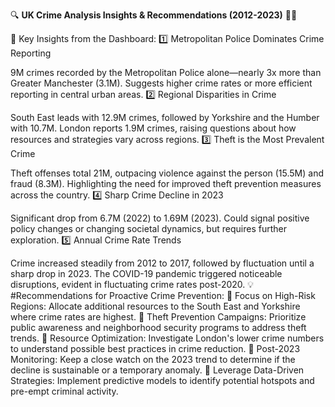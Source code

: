 🔍 **UK Crime Analysis Insights & Recommendations (2012-2023)** 🕵️‍♂️

🚨 Key Insights from the Dashboard:
1️⃣ Metropolitan Police Dominates Crime Reporting

9M crimes recorded by the Metropolitan Police alone—nearly 3x more than Greater Manchester (3.1M).
Suggests higher crime rates or more efficient reporting in central urban areas.
2️⃣ Regional Disparities in Crime

South East leads with 12.9M crimes, followed by Yorkshire and the Humber with 10.7M.
London reports 1.9M crimes, raising questions about how resources and strategies vary across regions.
3️⃣ Theft is the Most Prevalent Crime

Theft offenses total 21M, outpacing violence against the person (15.5M) and fraud (8.3M).
Highlighting the need for improved theft prevention measures across the country.
4️⃣ Sharp Crime Decline in 2023

Significant drop from 6.7M (2022) to 1.69M (2023).
Could signal positive policy changes or changing societal dynamics, but requires further exploration.
5️⃣ Annual Crime Rate Trends

Crime increased steadily from 2012 to 2017, followed by fluctuation until a sharp drop in 2023.
The COVID-19 pandemic triggered noticeable disruptions, evident in fluctuating crime rates post-2020.
💡 #Recommendations for Proactive Crime Prevention:
🔹 Focus on High-Risk Regions: Allocate additional resources to the South East and Yorkshire where crime rates are highest.
🔹 Theft Prevention Campaigns: Prioritize public awareness and neighborhood security programs to address theft trends.
🔹 Resource Optimization: Investigate London's lower crime numbers to understand possible best practices in crime reduction.
🔹 Post-2023 Monitoring: Keep a close watch on the 2023 trend to determine if the decline is sustainable or a temporary anomaly.
🔹 Leverage Data-Driven Strategies: Implement predictive models to identify potential hotspots and pre-empt criminal activity.
